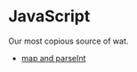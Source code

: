 JavaScript
==========

Our most copious source of wat.

* [map and parseInt](map-parseint.markdown)
